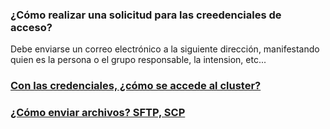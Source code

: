 ### ¿Cómo realizar una solicitud para las creedenciales de acceso?
Debe enviarse un correo electrónico a la siguiente dirección, manifestando 
quien es la persona o el grupo responsable, la intension, etc...

### [Con las credenciales, ¿cómo se accede al cluster?](SSH.md)
### [¿Cómo enviar archivos? SFTP, SCP](SCP-FTP.md)
